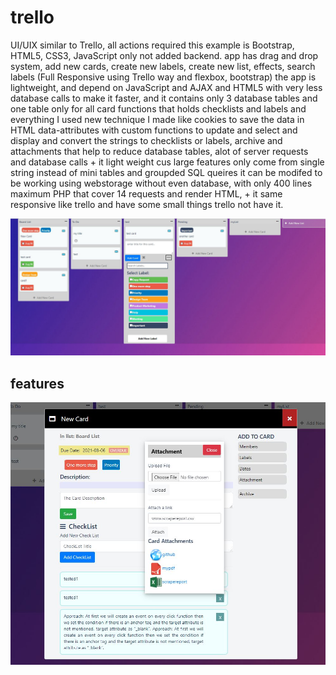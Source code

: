 # trello
UI/UIX similar to Trello, all actions required this example is Bootstrap, HTML5, CSS3,  JavaScript only not added backend. app has drag and drop system, add new cards, create new labels, create new list, effects, search labels (Full Responsive using Trello way and flexbox, bootstrap) the app is lightweight, and depend on JavaScript and AJAX and HTML5 with very less database calls to make it faster, and it contains only 3 database tables and one table only for all card functions that holds checklists and labels and everything I used new technique I made like cookies to save the data in HTML data-attributes with custom functions to update and select and display and convert the strings to checklists or labels, archive and attachments that help to reduce database tables, alot of server requests and database calls + it light weight cus large features only come from single string instead of mini tables and groupded SQL queires it can be modifed to be working using webstorage without even database, with only 400 lines maximum PHP that cover 14 requests and render HTML, + it same responsive like trello and have some small things trello not have it.

![screenshot](thetrello.jpg)


## features 
![screenshot2](trello_model.JPG)

